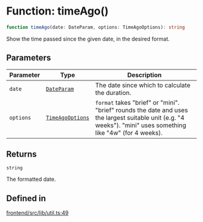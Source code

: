 # Function: timeAgo()

```ts
function timeAgo(date: DateParam, options: TimeAgoOptions): string
```

Show the time passed since the given date, in the desired format.

## Parameters

| Parameter | Type | Description |
| ------ | ------ | ------ |
| `date` | [`DateParam`](../type-aliases/DateParam.md) | The date since which to calculate the duration. |
| `options` | [`TimeAgoOptions`](../interfaces/TimeAgoOptions.md) | `format` takes "brief" or "mini". "brief" rounds the date and uses the largest suitable unit (e.g. "4 weeks"). "mini" uses something like "4w" (for 4 weeks). |

## Returns

`string`

The formatted date.

## Defined in

[frontend/src/lib/util.ts:49](https://github.com/headlamp-k8s/headlamp/blob/2481a1c9f2b4a69a9320466e7a455215b14b97b0/frontend/src/lib/util.ts#L49)
